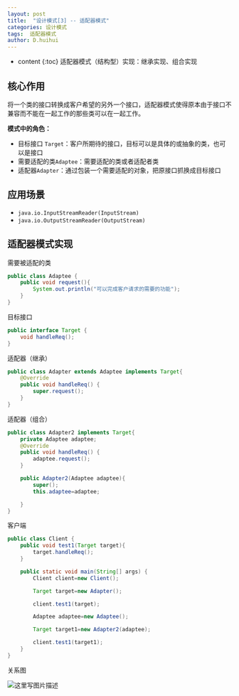 ```yaml
---
layout: post
title:  "设计模式[3] -- 适配器模式"
categories: 设计模式
tags:  适配器模式
author: D.huihui
---
```

* content
{:toc}
适配器模式（结构型）实现：继承实现、组合实现

## 核心作用

将一个类的接口转换成客户希望的另外一个接口，适配器模式使得原本由于接口不兼容而不能在一起工作的那些类可以在一起工作。

**模式中的角色：**

- 目标接口 `Target`：客户所期待的接口，目标可以是具体的或抽象的类，也可以是接口
- 需要适配的类`Adaptee`：需要适配的类或者适配者类
- 适配器`Adapter`：通过包装一个需要适配的对象，把原接口抓换成目标接口


## 应用场景

- `java.io.InputStreamReader(InputStream)`
- `java.io.OutputStreamReader(OutputStream)`

## 适配器模式实现

需要被适配的类

```java
public class Adaptee {
    public void request(){
        System.out.println("可以完成客户请求的需要的功能");
    }
}
```

目标接口

```java
public interface Target {
    void handleReq();
}
```

适配器（继承）

```java
public class Adapter extends Adaptee implements Target{
    @Override
    public void handleReq() {
        super.request();
    }
}
```

适配器（组合）

```java
public class Adapter2 implements Target{
    private Adaptee adaptee;
    @Override
    public void handleReq() {
        adaptee.request();
    }

    public Adapter2(Adaptee adaptee){
        super();
        this.adaptee=adaptee;

    }
}
```

客户端

```java
public class Client {
    public void test1(Target target){
        target.handleReq();
    }

    public static void main(String[] args) {
        Client client=new Client();

        Target target=new Adapter();

        client.test1(target);

        Adaptee adaptee=new Adaptee();

        Target target1=new Adapter2(adaptee);

        client.test1(target1);
    }
}
```

关系图

![这里写图片描述](http://img.blog.csdn.net/20180201193851974?watermark/2/text/aHR0cDovL2Jsb2cuY3Nkbi5uZXQvYW5vbnltb3VzRw==/font/5a6L5L2T/fontsize/400/fill/I0JBQkFCMA==/dissolve/70/gravity/SouthEast)